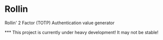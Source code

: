 # Rollin

Rollin' 2 Factor (TOTP) Authentication value generator


*** This project is currently under heavy development!  It may not be stable!

